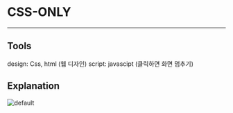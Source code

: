 # CSS-ONLY
---

## Tools
design: Css, html (웹 디자인)
script: javascipt (클릭하면 화면 멈추기)

## Explanation

![default](images/css%20only.gif)

